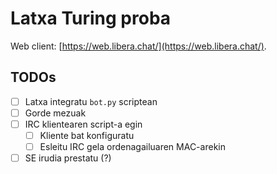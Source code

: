 # Latxa Turing proba

Web client: [https://web.libera.chat/](https://web.libera.chat/).

## TODOs

- [ ] Latxa integratu `bot.py` scriptean
- [ ] Gorde mezuak
- [ ] IRC klientearen script-a egin
  + [ ] Kliente bat konfiguratu
  + [ ] Esleitu IRC gela ordenagailuaren MAC-arekin
- [ ] SE irudia prestatu (?)
